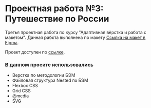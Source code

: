# Проектная работа №3: Путешествие по России

Третья проектная работа по курсу "Адаптивная вёрстка и работа с макетом". Данная работа выполнена по макету [Ссылка на макет в Figma](https://www.figma.com/file/OyRWEjU6wBwRe1hapzQoLx/Sprint-3%3A-Russia-%2F-desktop-%2B-mobile?node-id=28503%3A0). 

Проект доступен по [ссылке](https://alekseykurylev.github.io/russian-travel/).  

### В данном проекте использовались
* Верстка по методологии БЭМ
* Файловая структура Nested по БЭМ
* Flexbox CSS
* Grid CSS
* @media
* SVG